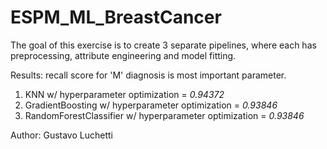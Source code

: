 # ESPM_ML_BreastCancer

The goal of this exercise is to create 3 separate pipelines, where each has preprocessing, attribute engineering and model fitting.

Results: recall score for 'M' diagnosis is most important parameter.

1. KNN w/ hyperparameter optimization = *0.94372*
2. GradientBoosting w/ hyperparameter optimization = *0.93846*
3. RandomForestClassifier w/ hyperparameter optimization = *0.93846*

Author: Gustavo Luchetti
